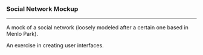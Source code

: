 ### Social Network Mockup

---

A mock of a social network (loosely modeled after a certain one based in Menlo Park).

An exercise in creating user interfaces.
